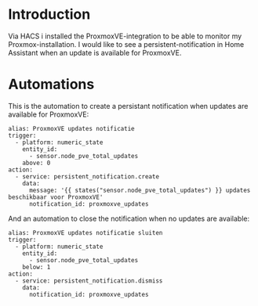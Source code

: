 # Introduction
Via HACS i installed the ProxmoxVE-integration to be able to monitor my Proxmox-installation. I would like to see a persistent-notification in Home Assistant when an update is available for ProxmoxVE.


# Automations  

This is the automation to create a persistant notification when updates are available for ProxmoxVE:
```
alias: ProxmoxVE updates notificatie
trigger:
  - platform: numeric_state
    entity_id:
      - sensor.node_pve_total_updates
    above: 0
action:
  - service: persistent_notification.create
    data:
      message: '{{ states("sensor.node_pve_total_updates") }} updates beschikbaar voor ProxmoxVE'
      notification_id: proxmoxve_updates
```

And an automation to close the notification when no updates are available:
```
alias: ProxmoxVE updates notificatie sluiten
trigger:
  - platform: numeric_state
    entity_id:
      - sensor.node_pve_total_updates
    below: 1
action:
  - service: persistent_notification.dismiss
    data:
      notification_id: proxmoxve_updates
```
